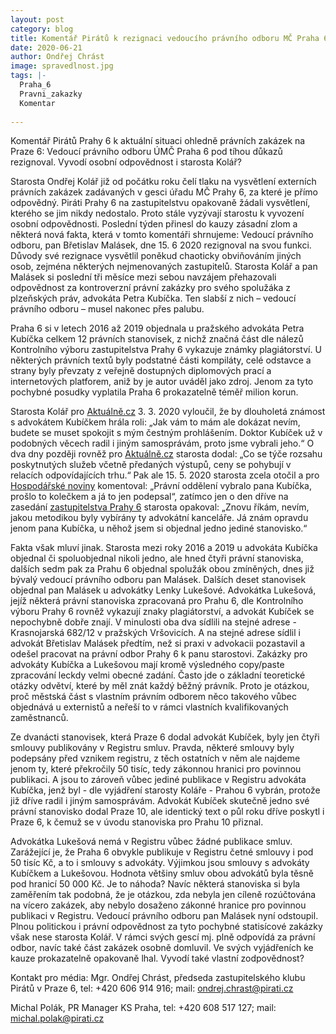 ```yaml
---
layout: post
category: blog
title: Komentář Pirátů k rezignaci vedoucího právního odboru MČ Praha 6
date: 2020-06-21
author: Ondřej Chrást
image: spravedlnost.jpg
tags: |-
  Praha_6
  Pravni_zakazky
  Komentar
  
---
```

Komentář Pirátů Prahy 6 k aktuální situaci ohledně právních zakázek na Praze 6: Vedoucí právního odboru ÚMČ Praha 6 pod tíhou důkazů rezignoval. Vyvodí osobní odpovědnost i starosta Kolář?

Starosta Ondřej Kolář již od počátku roku čelí tlaku na vysvětlení externích  právních zakázek zadávaných v gesci úřadu MČ Prahy 6, za které je přímo odpovědný. Piráti Prahy 6 na zastupitelstvu opakovaně žádali vysvětlení, kterého se jim nikdy nedostalo. Proto stále vyzývají starostu k vyvození osobní odpovědnosti. Poslední týden přinesl do kauzy zásadní zlom a některá nová fakta, která v tomto komentáři shrnujeme:
Vedoucí právního odboru, pan Břetislav Malásek, dne 15. 6 2020 rezignoval na svou funkci. Důvody své rezignace vysvětlil poněkud chaoticky obviňováním jiných osob, zejména některých nejmenovaných zastupitelů. Starosta  Kolář a pan Malásek si poslední tři měsíce mezi sebou navzájem přehazovali odpovědnost za kontroverzní právní zakázky pro svého spolužáka z plzeňských práv, advokáta Petra Kubíčka. Ten slabší z nich – vedoucí právního odboru – musel nakonec přes palubu.

Praha 6 si v letech 2016 až 2019 objednala u pražského advokáta Petra Kubíčka celkem 12 právních stanovisek, z nichž značná část dle nálezů Kontrolního výboru zastupitelstva Prahy 6 vykazuje známky plagiátorství. U některých právních textů byly podstatné části kompiláty, celé odstavce a strany byly převzaty z veřejně dostupných diplomových prací a internetových platforem, aniž by je autor uváděl jako zdroj. Jenom za tyto pochybné posudky vyplatila Praha 6 prokazatelně téměř milion korun. 

Starosta Kolář pro [Aktuálně.cz](https://zpravy.aktualne.cz/domaci/dva-pravni-posudky-za-340-tisic-psal-je-starostuv-spoluzak-r/r~8762f8485a3911eab408ac1f6b220ee8/) 3. 3. 2020 vyloučil, že by dlouholetá známost s advokátem Kubíčkem hrála roli: „Jak vám to mám ale dokázat nevím, budete se muset spokojit s mým čestným prohlášením. Doktor Kubíček už v podobných věcech radil i jiným samosprávám, proto jsme vybrali jeho.“ O dva dny později rovněž pro [Aktuálně.cz](https://zpravy.aktualne.cz/domaci/kolar-plagiaty-zpetvzeti/r~d516be8a5e0d11eaa6f6ac1f6b220ee8/) starosta dodal: „Co se týče rozsahu poskytnutých služeb včetně předaných výstupů, ceny se pohybují v relacích odpovídajících trhu.“ Pak ale 15. 5. 2020 starosta zcela otočil a pro [Hospodářské noviny](https://archiv.ihned.cz/c7-66764120-ode2r-75c526e0207f142) komentoval: „Právní oddělení vybralo pana Kubíčka, prošlo to kolečkem a já to jen podepsal“, zatímco jen o den dříve na zasedání [zastupitelstva Prahy 6](https://www.praha6.cz/zast_zapisy) starosta opakoval: „Znovu říkám, nevím, jakou metodikou byly vybírány ty advokátní kanceláře. Já znám opravdu jenom pana Kubíčka, u něhož jsem si objednal jedno jediné stanovisko.“

Fakta však mluví jinak. Starosta mezi roky 2016 a 2019 u advokáta Kubíčka objednal či spoluobjednal nikoli jedno, ale hned čtyři právní stanoviska, dalších sedm pak za Prahu 6 objednal spolužák obou zmíněných, dnes již bývalý vedoucí právního odboru pan Malásek. Dalších deset stanovisek objednal pan Malásek u advokátky Lenky Lukešové. Advokátka Lukešová, jejíž některá právní stanoviska zpracovaná pro Prahu 6, dle Kontrolního výboru Prahy 6 rovněž vykazují znaky plagiátorství, a advokát Kubíček se nepochybně dobře znají. V minulosti oba dva sídlili na stejné  adrese - Krasnojarská 682/12 v pražských Vršovicích. A na stejné adrese sídlil i advokát Břetislav Malásek předtím, než si praxi v advokacii pozastavil a odešel pracovat na právní odbor  Prahy 6 k panu starostovi. Zakázky pro advokáty Kubíčka a Lukešovou mají kromě výsledného copy/paste zpracování leckdy velmi obecné zadání. Často jde o základní teoretické otázky odvětví, které by měl znát každý běžný právník. Proto je otázkou, proč městská část s vlastním právním odborem něco takového vůbec objednává u externistů a neřeší to v rámci vlastních kvalifikovaných zaměstnanců.

Ze dvanácti stanovisek, která Praze 6 dodal advokát Kubíček, byly jen čtyři smlouvy publikovány v Registru smluv. Pravda, některé smlouvy byly podepsány před vznikem registru, z těch ostatních v něm ale najdeme jenom ty, které překročily 50 tisíc, tedy zákonnou hranici pro povinnou publikaci. A jsou to zároveň vůbec jediné publikace v Registru advokáta Kubíčka, jenž byl - dle vyjádření starosty Koláře - Prahou 6 vybrán, protože již dříve radil i jiným samosprávám. Advokát Kubíček skutečně jedno své právní stanovisko dodal Praze 10, ale identický text o půl roku dříve poskytl i Praze 6, k čemuž se v úvodu stanoviska pro Prahu 10 přiznal.

Advokátka Lukešová nemá v Registru vůbec žádné publikace smluv. Zarážející je, že Praha 6 obvykle publikuje v Registru četné smlouvy i pod 50 tisíc Kč, a to i smlouvy s advokáty. Výjimkou jsou smlouvy s advokáty Kubíčkem a Lukešovou. Hodnota většiny smluv obou advokátů byla těsně pod hranicí 50 000 Kč. Je to náhoda? Navíc některá stanoviska si byla zaměřením tak podobná, že je otázkou, zda nebyla jen cíleně rozúčtována na vícero zakázek, aby nebylo dosaženo zákonné hranice pro povinnou publikaci v Registru.
Vedoucí právního odboru pan Malásek nyní odstoupil. Plnou politickou i právní odpovědnost za tyto pochybné statisícové zakázky však nese starosta Kolář. V rámci svých gescí mj. plně odpovídá za právní odbor, navíc také část zakázek osobně domluvil. Ve svých vyjádřeních ke kauze prokazatelně opakovaně lhal. Vyvodí také vlastní zodpovědnost? 

Kontakt pro média: Mgr. Ondřej Chrást, předseda zastupitelského klubu Pirátů v Praze 6, tel: +420 606 914 916; mail: ondrej.chrast@pirati.cz

Michal Polák, PR Manager KS Praha, tel: +420 608 517 127; mail: michal.polak@pirati.cz
